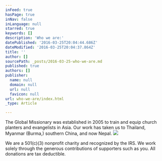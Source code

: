 ```yaml
---
inFeed: true
hasPage: true
inNav: false
inLanguage: null
starred: true
keywords: []
description: 'Who we are:'
datePublished: '2016-03-25T20:04:44.686Z'
dateModified: '2016-03-25T20:04:37.864Z'
title: ''
author: []
sourcePath: _posts/2016-03-25-who-we-are.md
published: true
authors: []
publisher:
  name: null
  domain: null
  url: null
  favicon: null
url: who-we-are/index.html
_type: Article

---
```

The Global Missionary was established in 2005 to train and equip church planters and evangelists in Asia. Our work has taken us to Thailand, Myanmar (Burma,) southern China, and now Nepal.
![](https://the-grid-user-content.s3-us-west-2.amazonaws.com/4880f7c8-47ce-45a7-a540-b3a077285d8e.jpg)

We are a 501(c)(3) nonprofit charity and recognized by the IRS. We work solely through the generous contributions of supporters such as you. All donations are tax deductible.